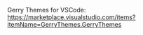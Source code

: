 Gerry Themes for VSCode:<br/>
https://marketplace.visualstudio.com/items?itemName=GerryThemes.GerryThemes
